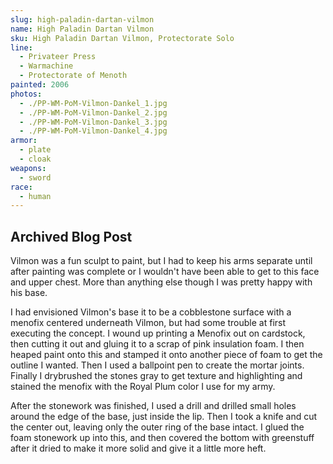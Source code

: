 ```yaml
---
slug: high-paladin-dartan-vilmon
name: High Paladin Dartan Vilmon
sku: High Paladin Dartan Vilmon, Protectorate Solo
line:
  - Privateer Press
  - Warmachine
  - Protectorate of Menoth
painted: 2006
photos:
  - ./PP-WM-PoM-Vilmon-Dankel_1.jpg
  - ./PP-WM-PoM-Vilmon-Dankel_2.jpg
  - ./PP-WM-PoM-Vilmon-Dankel_3.jpg
  - ./PP-WM-PoM-Vilmon-Dankel_4.jpg
armor:
  - plate
  - cloak
weapons:
  - sword
race:
  - human
---
```


## Archived Blog Post

Vilmon was a fun sculpt to paint, but I had to keep his arms separate until after painting was complete or I wouldn't have been able to get to this face and upper chest. More than anything else though I was pretty happy with his base.

I had envisioned Vilmon's base it to be a cobblestone surface with a menofix centered underneath Vilmon, but had some trouble at first executing the concept. I wound up printing a Menofix out on cardstock, then cutting it out and gluing it to a scrap of pink insulation foam. I then heaped paint onto this and stamped it onto another piece of foam to get the outline I wanted. Then I used a ballpoint pen to create the mortar joints. Finally I drybrushed the stones gray to get texture and highlighting and stained the menofix with the Royal Plum color I use for my army.

After the stonework was finished, I used a drill and drilled small holes around the edge of the base, just inside the lip. Then I took a knife and cut the center out, leaving only the outer ring of the base intact. I glued the foam stonework up into this, and then covered the bottom with greenstuff after it dried to make it more solid and give it a little more heft.
